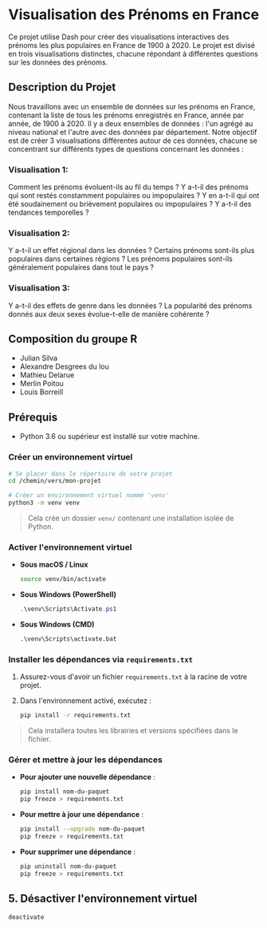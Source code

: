 # Visualisation des Prénoms en France

Ce projet utilise Dash pour créer des visualisations interactives des prénoms les plus populaires en France de 1900 à 2020. Le projet est divisé en trois visualisations distinctes, chacune répondant à différentes questions sur les données des prénoms.

## Description du Projet

Nous travaillons avec un ensemble de données sur les prénoms en France, contenant la liste de tous les prénoms enregistrés en France, année par année, de 1900 à 2020. Il y a deux ensembles de données : l'un agrégé au niveau national et l'autre avec des données par département. Notre objectif est de créer 3 visualisations différentes autour de ces données, chacune se concentrant sur différents types de questions concernant les données :

### Visualisation 1: 
Comment les prénoms évoluent-ils au fil du temps ? Y a-t-il des prénoms qui sont restés constamment populaires ou impopulaires ? Y en a-t-il qui ont été soudainement ou brièvement populaires ou impopulaires ? Y a-t-il des tendances temporelles ?

### Visualisation 2:
Y a-t-il un effet régional dans les données ? Certains prénoms sont-ils plus populaires dans certaines régions ? Les prénoms populaires sont-ils généralement populaires dans tout le pays ?

### Visualisation 3:
Y a-t-il des effets de genre dans les données ? La popularité des prénoms donnés aux deux sexes évolue-t-elle de manière cohérente ?

## Composition du groupe R

- Julian Silva
- Alexandre Desgrees du lou 
- Mathieu Delarue
- Merlin Poitou
- Louis Borreill

## Prérequis

* Python 3.6 ou supérieur est installé sur votre machine.

### Créer un environnement virtuel

```bash
# Se placer dans le répertoire de votre projet
cd /chemin/vers/mon-projet

# Créer un environnement virtuel nommé 'venv'
python3 -m venv venv
```

> Cela crée un dossier `venv/` contenant une installation isolée de Python.

### Activer l'environnement virtuel

* **Sous macOS / Linux**

  ```bash
  source venv/bin/activate
  ```

* **Sous Windows (PowerShell)**

  ```powershell
  .\venv\Scripts\Activate.ps1
  ```

* **Sous Windows (CMD)**

  ```cmd
  .\venv\Scripts\activate.bat
  ```

### Installer les dépendances via `requirements.txt`

1. Assurez-vous d'avoir un fichier `requirements.txt` à la racine de votre projet.

2. Dans l'environnement activé, exécutez :

   ```bash
   pip install -r requirements.txt
   ```

> Cela installera toutes les librairies et versions spécifiées dans le fichier.

### Gérer et mettre à jour les dépendances

* **Pour ajouter une nouvelle dépendance** :

  ```bash
  pip install nom-du-paquet
  pip freeze > requirements.txt
  ```

* **Pour mettre à jour une dépendance** :

  ```bash
  pip install --upgrade nom-du-paquet
  pip freeze > requirements.txt
  ```

* **Pour supprimer une dépendance** :

  ```bash
  pip uninstall nom-du-paquet
  pip freeze > requirements.txt
  ```

## 5. Désactiver l'environnement virtuel

```bash
deactivate
```



